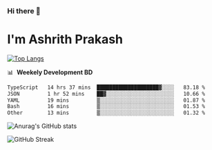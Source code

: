 ### Hi there 👋
# I'm Ashrith Prakash

[![Top Langs](https://github-readme-stats.vercel.app/api/top-langs/?username=xxcheckmatexx&count_private=true&include_all_commits=true&show_icons=true&line_height=20&title_color=FFFFFF&icon_color=FFFFFF&text_color=FFFFFF&bg_color=0D1117&langs_count=8)](https://github.com/anuraghazra/github-readme-stats)

📊 &nbsp;**Weekely Development BD**

<!--START_SECTION:waka-->

```txt
TypeScript   14 hrs 37 mins  ████████████████████▓░░░░   83.18 %
JSON         1 hr 52 mins    ██▓░░░░░░░░░░░░░░░░░░░░░░   10.66 %
YAML         19 mins         ▒░░░░░░░░░░░░░░░░░░░░░░░░   01.87 %
Bash         16 mins         ▒░░░░░░░░░░░░░░░░░░░░░░░░   01.53 %
Other        13 mins         ▒░░░░░░░░░░░░░░░░░░░░░░░░   01.32 %
```

<!--END_SECTION:waka-->

![Anurag's GitHub stats](https://github-readme-stats.vercel.app/api?username=xxcheckmatexx&count_private=true&show_icons=true&theme=merko)  

![GitHub Streak](http://github-readme-streak-stats.herokuapp.com?user=xxcheckmatexx&theme=merko&hide_border=true&date_format=M%20j%5B%2C%20Y%5D&fire=DD0E0B)
<br/>
